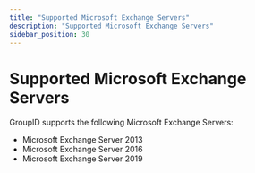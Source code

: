 ```yaml
---
title: "Supported Microsoft Exchange Servers"
description: "Supported Microsoft Exchange Servers"
sidebar_position: 30
---
```


# Supported Microsoft Exchange Servers

GroupID supports the following Microsoft Exchange Servers:

- Microsoft Exchange Server 2013
- Microsoft Exchange Server 2016
- Microsoft Exchange Server 2019
